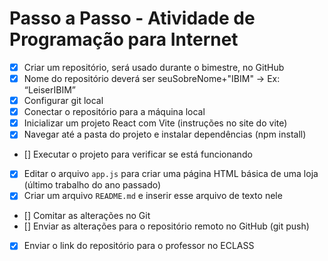 # Passo a Passo - Atividade de Programação para Internet  
- [x] Criar um repositório, será usado durante o bimestre, no GitHub  
- [x] Nome do repositório deverá ser seuSobreNome+"IBIM" -> Ex: “LeiserIBIM”
- [x] Configurar git local 
- [x] Conectar o repositório para a máquina local  
- [x] Inicializar um projeto React com Vite  (instruções no site do vite)
- [x] Navegar até a pasta do projeto e instalar dependências (npm install)  
- [] Executar o projeto para verificar se está funcionando  
- [x] Editar o arquivo `app.js` para criar uma página HTML básica de uma loja (último trabalho do ano passado)  
- [x] Criar um arquivo `README.md` e inserir esse arquivo de texto nele
- [] Comitar as alterações no Git  
- [] Enviar as alterações para o repositório remoto no GitHub  (git push)
- [x] Enviar o link do repositório para o professor no ECLASS